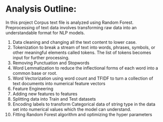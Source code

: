 # Analysis Outline:

In this project Corpus text file is analyzed using Random Forest. Preprocessing of text data involves transforming raw data into an understandable format for NLP models. 
1. Data cleaning and changing all the text content to lower case.
2. Tokenization to  break a stream of text into words, phrases, symbols, or other meaningful elements called tokens. The list of tokens becomes input for further processing.
3. Removing Punctuation and Stopwords
4. Word Lemmatization to reduce the inflectional forms of each word into a common base or root.
5. Word Vectorization using word count and TFIDF to turn a collection of text documents into numerical feature vectors
6. Feature Engineering
7. Adding new features to features
8. Splitting data into Train and Test datasets
9. Encoding labels to transform Categorical data of string type in the data set into numerical values which the model can understand.
10. Fitting Random Forest algorithm and optimizing the hyper parameters
